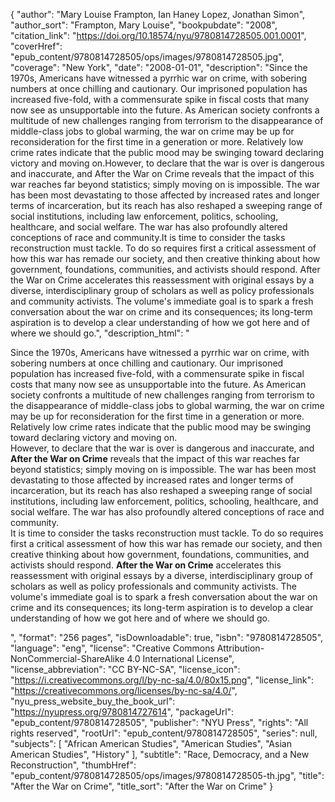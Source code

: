 {
  "author": "Mary Louise Frampton, Ian Haney Lopez, Jonathan Simon",
  "author_sort": "Frampton, Mary Louise",
  "bookpubdate": "2008",
  "citation_link": "https://doi.org/10.18574/nyu/9780814728505.001.0001",
  "coverHref": "epub_content/9780814728505/ops/images/9780814728505.jpg",
  "coverage": "New York",
  "date": "2008-01-01",
  "description": "Since the 1970s, Americans have witnessed a pyrrhic war on crime, with sobering numbers at once chilling and cautionary. Our imprisoned population has increased five-fold, with a commensurate spike in fiscal costs that many now see as unsupportable into the future. As American society confronts a multitude of new challenges ranging from terrorism to the disappearance of middle-class jobs to global warming, the war on crime may be up for reconsideration for the first time in a generation or more. Relatively low crime rates indicate that the public mood may be swinging toward declaring victory and moving on.However, to declare that the war is over is dangerous and inaccurate, and After the War on Crime reveals that the impact of this war reaches far beyond statistics; simply moving on is impossible. The war has been most devastating to those affected by increased rates and longer terms of incarceration, but its reach has also reshaped a sweeping range of social institutions, including law enforcement, politics, schooling, healthcare, and social welfare. The war has also profoundly altered conceptions of race and community.It is time to consider the tasks reconstruction must tackle. To do so requires first a critical assessment of how this war has remade our society, and then creative thinking about how government, foundations, communities, and activists should respond. After the War on Crime accelerates this reassessment with original essays by a diverse, interdisciplinary group of scholars as well as policy professionals and community activists. The volume&#39;s immediate goal is to spark a fresh conversation about the war on crime and its consequences; its long-term aspiration is to develop a clear understanding of how we got here and of where we should go.",
  "description_html": "<p>Since the 1970s, Americans have witnessed a pyrrhic war on crime, with sobering numbers at once chilling and cautionary. Our imprisoned population has increased five-fold, with a commensurate spike in fiscal costs that many now see as unsupportable into the future. As American society confronts a multitude of new challenges ranging from terrorism to the disappearance of middle-class jobs to global warming, the war on crime may be up for reconsideration for the first time in a generation or more. Relatively low crime rates indicate that the public mood may be swinging toward declaring victory and moving on.<br>However, to declare that the war is over is dangerous and inaccurate, and <b>After the War on Crime</b> reveals that the impact of this war reaches far beyond statistics; simply moving on is impossible. The war has been most devastating to those affected by increased rates and longer terms of incarceration, but its reach has also reshaped a sweeping range of social institutions, including law enforcement, politics, schooling, healthcare, and social welfare. The war has also profoundly altered conceptions of race and community.<br>It is time to consider the tasks reconstruction must tackle. To do so requires first a critical assessment of how this war has remade our society, and then creative thinking about how government, foundations, communities, and activists should respond. <b>After the War on Crime</b> accelerates this reassessment with original essays by a diverse, interdisciplinary group of scholars as well as policy professionals and community activists. The volume&#39;s immediate goal is to spark a fresh conversation about the war on crime and its consequences; its long-term aspiration is to develop a clear understanding of how we got here and of where we should go.</p>",
  "format": "256 pages",
  "isDownloadable": true,
  "isbn": "9780814728505",
  "language": "eng",
  "license": "Creative Commons Attribution-NonCommercial-ShareAlike 4.0 International License",
  "license_abbreviation": "CC BY-NC-SA",
  "license_icon": "https://i.creativecommons.org/l/by-nc-sa/4.0/80x15.png",
  "license_link": "https://creativecommons.org/licenses/by-nc-sa/4.0/",
  "nyu_press_website_buy_the_book_url": "https://nyupress.org/9780814727614",
  "packageUrl": "epub_content/9780814728505",
  "publisher": "NYU Press",
  "rights": "All rights reserved",
  "rootUrl": "epub_content/9780814728505",
  "series": null,
  "subjects": [
    "African American Studies",
    "American Studies",
    "Asian American Studies",
    "History"
  ],
  "subtitle": "Race, Democracy, and a New Reconstruction",
  "thumbHref": "epub_content/9780814728505/ops/images/9780814728505-th.jpg",
  "title": "After the War on Crime",
  "title_sort": "After the War on Crime"
}
